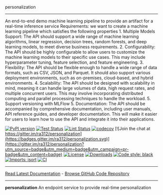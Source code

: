personalization
_________________
An end-to-end demo machine learning pipeline to provide an artifact for a real-time inference service
Requirements: we want to create a machine learning pipeline which satisfies the following properties
    1. Multiple Models Support: The API should support a
    wide range of machine learning algorithms,
    linear regression, decision trees, random forests,
    and deep learning models, to meet diverse business requirements.
    2. Configurability: The API should be highly configurable to
        allow users to customize
        the machine learning models to their specific use cases.
        This may include hyperparameter tuning, feature selection, and feature engineering.
    3. Flexibility: The API should be flexible enough to handle a wide range of data formats,
    such as CSV, JSON, and Parquet. It should also support various
    deployment environments, such as on-premises, cloud-based, and hybrid environments.
    4. Scalability: The API should be designed with scalability in mind,
    meaning it can handle large volumes of data, high request rates, and multiple concurrent users.
    This may involve incorporating distributed computing
    and parallel processing techniques to handle the workload.
    5. Support versioning with MLFlow
    5. Documentation: The API should be accompanied by comprehensive documentation,
    including user manuals, API reference guides, and developer documentation.
    This will make it easier for users to learn
    how to use the API and integrate it into their applications.
    
[![PyPI version](https://badge.fury.io/py/personalization.svg)](http://badge.fury.io/py/personalization)
[![Test Status](https://github.com/ra312/personalization/workflows/Test/badge.svg?branch=develop)](https://github.com/ra312/personalization/actions?query=workflow%3ATest)
[![Lint Status](https://github.com/ra312/personalization/workflows/Lint/badge.svg?branch=develop)](https://github.com/ra312/personalization/actions?query=workflow%3ALint)
[![codecov](https://codecov.io/gh/ra312/personalization/branch/main/graph/badge.svg)](https://codecov.io/gh/ra312/personalization)
[![Join the chat at https://gitter.im/ra312/personalization](https://badges.gitter.im/ra312/personalization.svg)](https://gitter.im/ra312/personalization?utm_source=badge&utm_medium=badge&utm_campaign=pr-badge&utm_content=badge)
[![License](https://img.shields.io/github/license/mashape/apistatus.svg)](https://pypi.python.org/pypi/personalization/)
[![Downloads](https://pepy.tech/badge/personalization)](https://pepy.tech/project/personalization)
[![Code style: black](https://img.shields.io/badge/code%20style-black-000000.svg)](https://github.com/psf/black)
[![Imports: isort](https://img.shields.io/badge/%20imports-isort-%231674b1?style=flat&labelColor=ef8336)](https://timothycrosley.github.io/isort/)
[![CI](https://github.com/ra312/personalization/actions/workflows/action.yml/badge.svg)](https://github.com/ra312/personalization/actions/workflows/action.yml)
_________________

[Read Latest Documentation](https://ra312.github.io/personalization/) - [Browse GitHub Code Repository](https://github.com/ra312/personalization/)
_________________

**personalization** An endpoint service to provide real-time personalization
